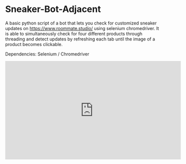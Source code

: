 # Sneaker-Bot-Adjacent
A basic python script of a bot that lets you check for customized sneaker updates on https://www.roommate.studio/ using selenium chromedriver. It is able to simultaneously check for four 
different products through threading and detect updates by refreshing each tab until the image of a product becomes clickable.

Dependencies: Selenium / Chromedriver


<p align="center">
<iframe width="560" height="315" src="https://www.youtube.com/embed/oyppdr1EoLo" title="YouTube video player" frameborder="0" allow="accelerometer; autoplay; clipboard-write; encrypted-media; gyroscope; picture-in-picture" allowfullscreen></iframe>
